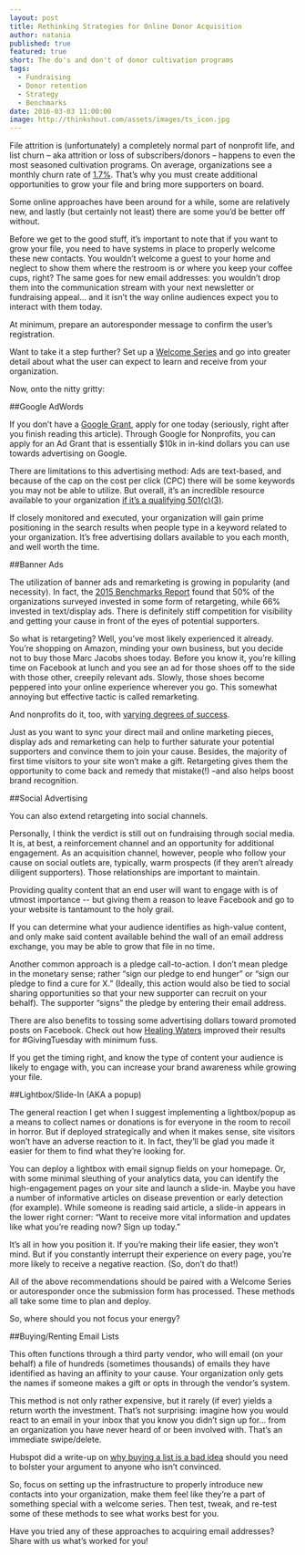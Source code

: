 ```yaml
---
layout: post
title: Rethinking Strategies for Online Donor Acquisition
author: natania
published: true
featured: true
short: The do's and don't of donor cultivation programs
tags:
  - Fundraising
  - Donor retention
  - Strategy
  - Benchmarks
date: 2016-03-03 11:00:00
image: http://thinkshout.com/assets/images/ts_icon.jpg
---
```


File attrition is (unfortunately) a completely normal part of nonprofit life, and list churn – aka attrition or loss of subscribers/donors – happens to even the most seasoned cultivation programs. On average, organizations see a monthly churn rate of [1.7%](http://www.mrbenchmarks.com/). That’s why you must create additional opportunities to grow your file and bring more supporters on board. 

Some online approaches have been around for a while, some are relatively new, and lastly (but certainly not least) there are some you’d be better off without.

Before we get to the good stuff, it’s important to note that if you want to grow your file, you need to have systems in place to properly welcome these new contacts. You wouldn’t welcome a guest to your home and neglect to show them where the restroom is or where you keep your coffee cups, right? The same goes for new email addresses: you wouldn’t drop them into the communication stream with your next newsletter or fundraising appeal... and it isn’t the way online audiences expect you to interact with them today. 

At minimum, prepare an autoresponder message to confirm the user’s registration. 

Want to take it a step further? Set up a [Welcome Series](http://www.slideshare.net/NonprofitWebinars/the-power-of-the-welcome-series) and go into greater detail about what the user can expect to learn and receive from your organization. 

Now, onto the nitty gritty:

##Google AdWords

If you don’t have a [Google Grant](https://www.google.com/intl/ALL/grants/), apply for one today (seriously, right after you finish reading this article). Through Google for Nonprofits, you can apply for an Ad Grant that is essentially $10k in in-kind dollars you can use towards advertising on Google. 

There are limitations to this advertising method: Ads are text-based, and because of the cap on the cost per click (CPC) there will be some keywords you may not be able to utilize. But overall, it’s an incredible resource available to your organization [if it’s a qualifying 501(c)(3)](https://support.google.com/nonprofits/answer/3215869?hl=en-CA&ref_topic=3247288). 

If closely monitored and executed, your organization will gain prime positioning in the search results when people type in a keyword related to your organization. It’s free advertising dollars available to you each month, and well worth the time. 

##Banner Ads

The utilization of banner ads and remarketing is growing in popularity (and necessity). In fact, the [2015 Benchmarks Report](http://www.mrbenchmarks.com/) found that 50% of the organizations surveyed invested in some form of retargeting, while 66% invested in text/display ads. There is definitely stiff competition for visibility and getting your cause in front of the eyes of potential supporters.

So what is retargeting? Well, you’ve most likely experienced it already.  You’re shopping on Amazon, minding your own business, but you decide not to buy those Marc Jacobs shoes today. Before you know it, you’re killing time on Facebook at lunch and you see an ad for those shoes off to the side with those other, creepily relevant ads. Slowly, those shoes become peppered into your online experience wherever you go. This somewhat annoying but effective tactic is called remarketing. 

And nonprofits do it, too, with [varying degrees of success](http://www.nonprofitpro.com/article/finding-your-direct-mail-fundraising-donors-online/2/). 

Just as you want to sync your direct mail and online marketing pieces, display ads and remarketing can help to further saturate your potential supporters and convince them to join your cause. Besides, the majority of first time visitors to your site won’t make a gift. Retargeting gives them the opportunity to come back and remedy that mistake(!) –and also helps boost brand recognition. 

##Social Advertising 

You can also extend retargeting into social channels.

Personally, I think the verdict is still out on fundraising through social media. It is, at best, a reinforcement channel and an opportunity for additional engagement. As an acquisition channel, however, people who follow your cause on social outlets are, typically, warm prospects (if they aren’t already diligent supporters). Those relationships are important to maintain. 

Providing quality content that an end user will want to engage with is of utmost importance -- but giving them a reason to leave Facebook and go to your website is tantamount to the holy grail.

If you can determine what your audience identifies as high-value content, and only make said content available behind the wall of an email address exchange, you may be able to grow that file in no time. 

Another common approach is a pledge call-to-action. I don’t mean pledge in the monetary sense; rather “sign our pledge to end hunger” or “sign our pledge to find a cure for X.” (Ideally, this action would also be tied to social sharing opportunities so that your new supporter can recruit on your behalf). The supporter “signs” the pledge by entering their email address.

There are also benefits to tossing some advertising dollars toward promoted posts on Facebook. Check out how [Healing Waters](http://www.networkforgood.com/nonprofitblog/heres-the-best-way-to-fundraise-on-facebook/?utm_source=feedblitz&utm_medium=FeedBlitzRss&utm_campaign=katyasnon-profitmarketingblog) improved their results for #GivingTuesday with minimum fuss. 

If you get the timing right, and know the type of content your audience is likely to engage with, you can increase your brand awareness while growing your file.

##Lightbox/Slide-In (AKA a popup)

The general reaction I get when I suggest implementing a lightbox/popup as a means to collect names or donations is for everyone in the room to recoil in horror. But if deployed strategically and when it makes sense, site visitors won’t have an adverse reaction to it. In fact, they’ll be glad you made it easier for them to find what they’re looking for. 

You can deploy a lightbox with email signup fields on your homepage. Or, with some minimal sleuthing of your analytics data, you can identify the high-engagement pages on your site and launch a slide-in. Maybe you have a number of informative articles on disease prevention or early detection (for example). While someone is reading said article, a slide-in appears in the lower right corner: “Want to receive more vital information and updates like what you’re reading now? Sign up today.” 

It’s all in how you position it. If you’re making their life easier, they won’t mind. But if you constantly interrupt their experience on every page, you’re more likely to receive a negative reaction. (So, don’t do that!)

All of the above recommendations should be paired with a Welcome Series or autoresponder once the submission form has processed. These methods all take some time to plan and deploy. 

So, where should you not focus your energy?

##Buying/Renting Email Lists

This often functions through a third party vendor, who will email (on your behalf) a file of hundreds (sometimes thousands) of emails they have identified as having an affinity to your cause. Your organization only gets the names if someone makes a gift or opts in through the vendor’s system. 

This method is not only rather expensive, but it rarely (if ever) yields a return worth the investment. That’s not surprising: imagine how you would react to an email in your inbox that you know you didn’t sign up for… from an organization you have never heard of or been involved with. That’s an immediate swipe/delete. 

Hubspot did a write-up on [why buying a list is a bad idea](http://blog.hubspot.com/blog/tabid/6307/bid/32892/Why-Purchasing-Email-Lists-Is-Always-a-Bad-Idea.aspx) should you need to bolster your argument to anyone who isn’t convinced.

So, focus on setting up the infrastructure to properly introduce new contacts into your organization, make them feel like they’re a part of something special with a welcome series. Then test, tweak, and re-test some of these methods to see what works best for you. 

Have you tried any of these approaches to acquiring email addresses? Share with us what’s worked for you!
